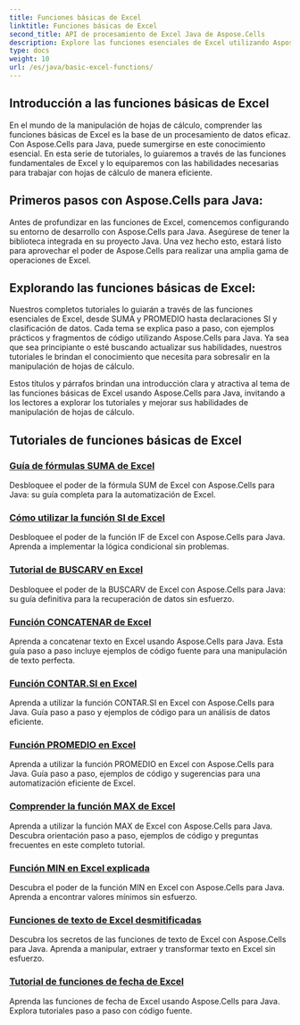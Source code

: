 ```yaml
---
title: Funciones básicas de Excel
linktitle: Funciones básicas de Excel
second_title: API de procesamiento de Excel Java de Aspose.Cells
description: Explore las funciones esenciales de Excel utilizando Aspose.Cells para Java. Nuestros tutoriales cubren los conceptos básicos paso a paso. Comience con la manipulación de hojas de cálculo
type: docs
weight: 10
url: /es/java/basic-excel-functions/
---
```

## Introducción a las funciones básicas de Excel

En el mundo de la manipulación de hojas de cálculo, comprender las funciones básicas de Excel es la base de un procesamiento de datos eficaz. Con Aspose.Cells para Java, puede sumergirse en este conocimiento esencial. En esta serie de tutoriales, lo guiaremos a través de las funciones fundamentales de Excel y lo equiparemos con las habilidades necesarias para trabajar con hojas de cálculo de manera eficiente.

## Primeros pasos con Aspose.Cells para Java:

Antes de profundizar en las funciones de Excel, comencemos configurando su entorno de desarrollo con Aspose.Cells para Java. Asegúrese de tener la biblioteca integrada en su proyecto Java. Una vez hecho esto, estará listo para aprovechar el poder de Aspose.Cells para realizar una amplia gama de operaciones de Excel.

## Explorando las funciones básicas de Excel:

Nuestros completos tutoriales lo guiarán a través de las funciones esenciales de Excel, desde SUMA y PROMEDIO hasta declaraciones SI y clasificación de datos. Cada tema se explica paso a paso, con ejemplos prácticos y fragmentos de código utilizando Aspose.Cells para Java. Ya sea que sea principiante o esté buscando actualizar sus habilidades, nuestros tutoriales le brindan el conocimiento que necesita para sobresalir en la manipulación de hojas de cálculo.

Estos títulos y párrafos brindan una introducción clara y atractiva al tema de las funciones básicas de Excel usando Aspose.Cells para Java, invitando a los lectores a explorar los tutoriales y mejorar sus habilidades de manipulación de hojas de cálculo.

## Tutoriales de funciones básicas de Excel
### [Guía de fórmulas SUMA de Excel](./excel-sum-formula-guide/)
Desbloquee el poder de la fórmula SUM de Excel con Aspose.Cells para Java: su guía completa para la automatización de Excel.
### [Cómo utilizar la función SI de Excel](./how-to-use-excel-if-function/)
Desbloquee el poder de la función IF de Excel con Aspose.Cells para Java. Aprenda a implementar la lógica condicional sin problemas.
### [Tutorial de BUSCARV en Excel](./excel-vlookup-tutorial/)
Desbloquee el poder de la BUSCARV de Excel con Aspose.Cells para Java: su guía definitiva para la recuperación de datos sin esfuerzo.
### [Función CONCATENAR de Excel](./excel-concatenate-function/)
Aprenda a concatenar texto en Excel usando Aspose.Cells para Java. Esta guía paso a paso incluye ejemplos de código fuente para una manipulación de texto perfecta.
### [Función CONTAR.SI en Excel](./countif-function-in-excel/)
Aprenda a utilizar la función CONTAR.SI en Excel con Aspose.Cells para Java. Guía paso a paso y ejemplos de código para un análisis de datos eficiente.
### [Función PROMEDIO en Excel](./average-function-in-excel/)
Aprenda a utilizar la función PROMEDIO en Excel con Aspose.Cells para Java. Guía paso a paso, ejemplos de código y sugerencias para una automatización eficiente de Excel.
### [Comprender la función MAX de Excel](./understanding-excel-max-function/)
Aprenda a utilizar la función MAX de Excel con Aspose.Cells para Java. Descubra orientación paso a paso, ejemplos de código y preguntas frecuentes en este completo tutorial.
### [Función MIN en Excel explicada](./min-function-in-excel-explained/)
Descubra el poder de la función MIN en Excel con Aspose.Cells para Java. Aprenda a encontrar valores mínimos sin esfuerzo.
### [Funciones de texto de Excel desmitificadas](./excel-text-functions-demystified/)
Descubra los secretos de las funciones de texto de Excel con Aspose.Cells para Java. Aprenda a manipular, extraer y transformar texto en Excel sin esfuerzo.
### [Tutorial de funciones de fecha de Excel](./excel-date-functions-tutorial/)
Aprenda las funciones de fecha de Excel usando Aspose.Cells para Java. Explora tutoriales paso a paso con código fuente.